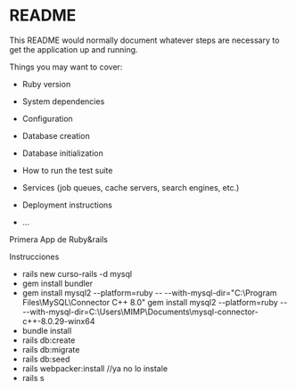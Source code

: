 # README

This README would normally document whatever steps are necessary to get the
application up and running.

Things you may want to cover:

* Ruby version

* System dependencies

* Configuration

* Database creation

* Database initialization

* How to run the test suite

* Services (job queues, cache servers, search engines, etc.)

* Deployment instructions

* ...

Primera App de Ruby&rails

Instrucciones
- rails new curso-rails -d mysql
- gem install bundler
- gem install mysql2 --platform=ruby -- --with-mysql-dir="C:\Program Files\MySQL\Connector C++ 8.0"
gem install mysql2 --platform=ruby -- --with-mysql-dir=C:\Users\MIMP\Documents\mysql-connector-c++-8.0.29-winx64
- bundle install
- rails db:create
- rails db:migrate 
- rails db:seed
- rails webpacker:install //ya no lo instale
- rails s


